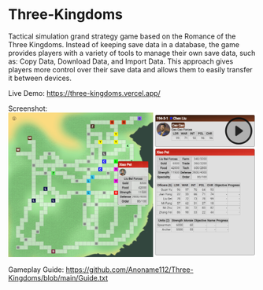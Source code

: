 # Three-Kingdoms
Tactical simulation grand strategy game based on the Romance of the Three Kingdoms. Instead of keeping save data in a database, the game provides players with a variety of tools to manage their own save data, such as: Copy Data, Download Data, and Import Data. This approach gives players more control over their save data and allows them to easily transfer it between devices.

Live Demo: https://three-kingdoms.vercel.app/

Screenshot:
<br />
<a href="https://anoname112.github.io/Three-Kingdoms/">
   <img src="https://raw.githubusercontent.com/Anoname112/Three-Kingdoms/main/ss.png" title="Three Kingdoms">
</a>

Gameplay Guide: https://github.com/Anoname112/Three-Kingdoms/blob/main/Guide.txt

